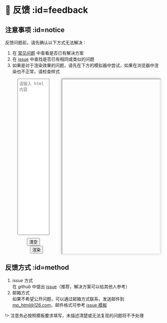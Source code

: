 # 📩 反馈 :id=feedback

## 注意事项 :id=notice
反馈问题前，请先确认以下方式无法解决：  
1. 在 [常见问题](question/faq) 中查看是否已有解决方案
2. 在 [issue](https://github.com/jin-yufeng/mp-html/issues) 中查找是否已有相同或类似的问题
3. 如果是对于渲染效果的问题，请先在下方的模拟器中尝试，如果在浏览器中渲染也不正常，请检查样式

<div style="display: flex;">
  <div style="flex: 1; margin: 0 40px; display: flex; flex-direction: column;">
    <textarea id="input" style="flex: 1; width: 100%; padding: 5px; resize: none;" placeholder="请输入 html 内容"></textarea>
    <div style="text-align: center; margin-top: 10px;">
      <button onclick="reset()">清空</button>
      <button onclick="render()" style="margin-left: 20px;">渲染</button>
    </div>
  </div>
  <div style="flex: 0 0 320px; height: 568px; box-shadow: 0px 0px 10px #c0c0c0;">
    <iframe id="show" style="width: 100%; height: 100%; margin: 0;"></iframe>
  </div>
</div>

## 反馈方式 :id=method
1. *issue* 方式  
   在 *github* 中提出 [issue](https://github.com/jin-yufeng/mp-html/issues/new/choose)（推荐，解决方案可以给其他人参考）
2. 邮箱方式  
   如果不希望公开问题，可以通过邮箱方式联系，发送邮件到 *mp_html@126.com*，邮件格式可参考 [issue 模板](https://github.com/jin-yufeng/mp-html/issues/new/choose)

!> 注意务必按照模板要求填写，未描述清楚或无法复现的问题将不予处理